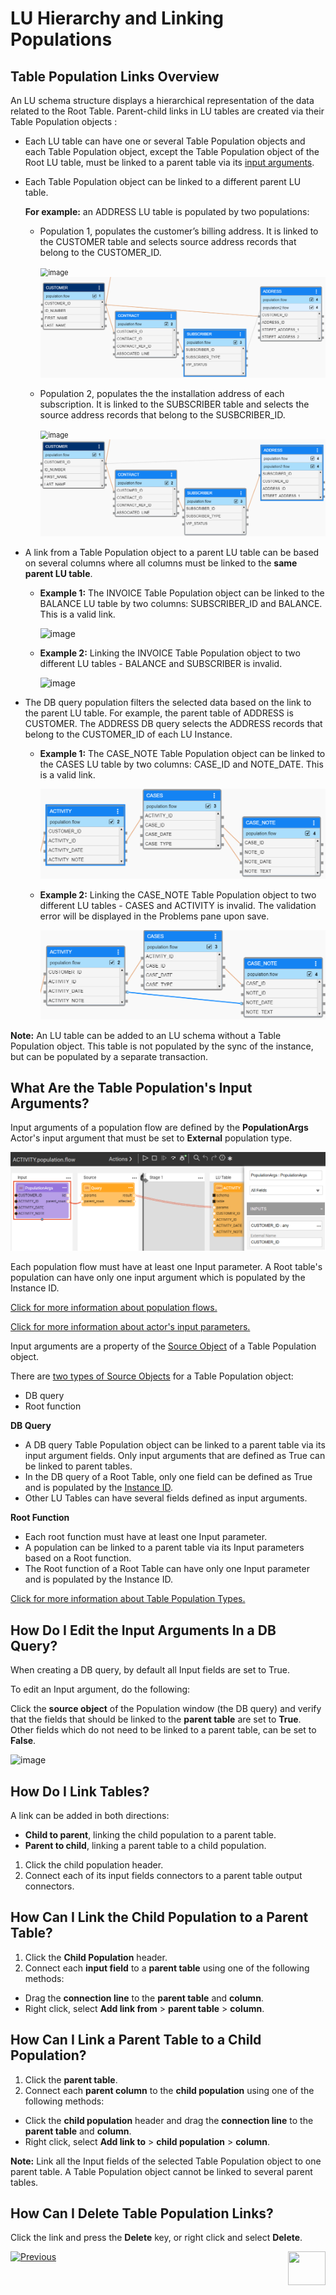 # LU Hierarchy and Linking Populations

## Table Population Links Overview
An LU schema structure displays a hierarchical representation of the data related to the Root Table. Parent-child links in LU tables are created via their Table Population objects :
* Each LU table can have one or several Table Population objects and each Table Population object, except the Table Population object of the Root LU table, must be linked to a parent table via its [input arguments](/articles/03_logical_units/12_LU_hierarchy_and_linking_table_population.md#what-are-the-table-populations-input-arguments). 

* Each Table Population object can be linked to a different parent LU table.

  **For example:** an ADDRESS LU table is populated by two populations: 

  * Population 1, populates the customer’s billing address. It is linked to the CUSTOMER table and selects source address records that belong to the CUSTOMER_ID.

    <studio>

    <img src="images/03_12_link_tables1.png" alt="image" style="zoom:80%;" />

    </studio>

    <web>

    <img src="images/web/12_link_tables_1.PNG" alt="image" style="zoom:80%;" />

    </web>

  * Population 2, populates the the installation address of each subscription. It is linked to the SUBSCRIBER table and selects the source address records that belong to the SUSBCRIBER_ID.

    <studio>
    
    <img src="images/03_12_link_tables2.png" alt="image" style="zoom:80%;" />
    
    </studio>
    
    <web>
    
    <img src="images/web/12_link_tables_2.PNG" alt="image" style="zoom:80%;" />
    
    </web>

* A link from a Table Population object to a parent LU table can be based on several columns where all columns must be linked to the **same parent LU table**.

  <studio>

  * **Example 1:** The INVOICE Table Population object can be linked to the BALANCE LU table by two columns: SUBSCRIBER_ID and BALANCE. This is a valid link.

    ![image](images/03_12_link_tables3.png)

  * **Example 2:** Linking the INVOICE Table Population object to two different LU tables - BALANCE and SUBSCRIBER is invalid.
  
    ![image](images/03_12_link_tables4.png)


* The DB query population filters the selected data based on the link to the parent LU table. For example, the parent table of ADDRESS is CUSTOMER. The ADDRESS DB query selects the ADDRESS records that belong to the CUSTOMER_ID of each LU Instance.

  </studio>

  <web>

  * **Example 1:** The CASE_NOTE Table Population object can be linked to the CASES LU table by two columns: CASE_ID and NOTE_DATE. This is a valid link.

    <img src="images/web/12_link_tables_3.PNG" alt="image" style="zoom:80%;" />

  * **Example 2:** Linking the CASE_NOTE Table Population object to two different LU tables - CASES and ACTIVITY is invalid. The validation error will be displayed in the Problems pane upon save.

    <img src="images/web/12_link_tables_4.PNG" alt="image" style="zoom:80%;" />

  </web>

**Note:** An LU table can be added to an LU schema without a Table Population object. This table is not populated by the sync of the instance, but can be populated by a separate transaction.

<studio>


## What Are the Table Population's Input Arguments?
<web>

Input arguments of a population flow are defined by the **PopulationArgs** Actor's input argument that must be set to **External** population type.

<img src="images/web/12_link_tables_5.PNG" alt="image" style="zoom:80%;" />

Each population flow must have at least one Input parameter. A Root table's population can have only one input argument which is populated by the Instance ID.

[Click for more information about population flows.](/articles/07_table_population/14_table_population_based_Broadway.md)

[Click for more information about actor's input parameters.](/articles/19_Broadway/03_broadway_actor_window.md#actors-inputs-and-outputs)

</web>

<studio>

Input arguments are a property of the [Source Object](/articles/01_fabric_overview/02_fabric_glossary.md#source-object)  of a Table Population object.

There are [two types of Source Objects](/articles/07_table_population/02_source_object_types.md) for a Table Population object:
* DB query
* Root function

**DB Query**
* A DB query Table Population object can be linked to a parent table via its input argument fields. Only input arguments that are defined as True can be linked to parent tables.
* In the DB query of a Root Table, only one field can be defined as True and is populated by the [Instance ID](/articles/01_fabric_overview/02_fabric_glossary.md#instance-id).
* Other LU Tables can have several fields defined as input arguments. 

**Root Function**
* Each root function must have at least one Input parameter.
* A population can be linked to a parent table via its Input parameters based on a Root function. 
* The Root function of a Root Table can have only one Input parameter and is populated by the Instance ID.

[Click for more information about Table Population Types.](/articles/07_table_population/02_source_object_types.md#table-population---source-object-types)




## How Do I Edit the Input Arguments In a DB Query?
When creating a DB query, by default all Input fields are set to True.  

To edit an Input argument, do the following: 

Click the **source object** of the Population window (the DB query) and verify that the fields that should be linked to the **parent table** are set to **True**. Other fields which do not need to be linked to a parent table, can be set to **False**. 

![image](images/03_12_link_tables5.png)

</studio>

## How Do I Link Tables? 
A link can be added in both directions:
* **Child to parent**, linking the child population to a parent table.
* **Parent to child**, linking a parent table to a child population.

<web>

1. Click the child population header.
1. Connect each of its input fields connectors to a parent table output connectors.

</web>

<studio>

## How Can I Link the Child Population to a Parent Table? 
1. Click the **Child Population** header.
1. Connect each **input field** to a **parent table** using one of the following methods:
  * Drag the **connection line** to the **parent table** and **column**.
  * Right click, select **Add link from** > **parent table** > **column**.

## How Can I Link a Parent Table to a Child Population?
1. Click the **parent table**.
1. Connect each **parent column** to the **child population** using one of the following methods:
  * Click the **child population** header and drag the **connection line** to the **parent table** and **column**.
  * Right click, select **Add link to** > **child population** > **column**.

</studio>



**Note:** Link all the Input fields of the selected Table Population object to one parent table. A Table Population object cannot be linked to several parent tables. 



## How Can I Delete Table Population Links?

Click the link and press the **Delete** key<studio>, or right click and select **Delete**</studio>.



[![Previous](/articles/images/Previous.png)](/articles/03_logical_units/11_add_delete_table_population.md)[<img align="right" width="60" height="54" src="/articles/images/Next.png">](/articles/03_logical_units/13_disable_enable_populations_in_schema.md)

